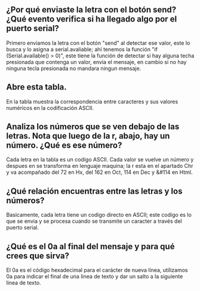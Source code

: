 ## ¿Por qué enviaste la letra con el botón send? ¿Qué evento verifica si ha llegado algo por el puerto serial?
Primero enviamos la letra con el botón "send" al detectar ese valor, este lo busca y lo asigna a serial.avaliable; ahí tenemos la función "if (Serial.available() > 0)", este tiene la función de detectar si hay alguna techa presionada que contenga un valor, envia el mensaje, en cambio si no hay ninguna tecla presionada no mandara ningun mensaje.

## Abre esta tabla.
En la tabla muestra la correspondencia entre caracteres y sus valores numéricos en la codificación ASCII.

## Analiza los números que se ven debajo de las letras. Nota que luego de la r, abajo, hay un número. ¿Qué es ese número?
Cada letra en la tabla es un codigo ASCII. Cada valor se vuelve un número y despues en se transforma en lenguaje maquina; la r esta en el apartado Chr y va acompañado del 72 en Hx, del 162 en Oct, 114 en Dec y &#114 en Html.

## ¿Qué relación encuentras entre las letras y los números?
Basicamente, cada letra tiene un codigo directo en ASCII; este codigo es lo que se envia y se procesa cuando se transmite un caracter a través del puerto serial.

## ¿Qué es el 0a al final del mensaje y para qué crees que sirva?
El 0a es el código hexadecimal para el carácter de nueva línea, utilizamos 0a para indicar el final de una linea de texto y dar un salto a la siguiente linea de texto.
